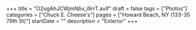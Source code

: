 +++
title = "O2ugAhJCWjmNbv_i9rrT.avif"
draft = false
tags = ["Photos"]
categories = ["Chuck E. Cheese's"]
pages = ["Howard Beach, NY (133-35 79th St)"]
startDate = ""
description = "Exterior"
+++
